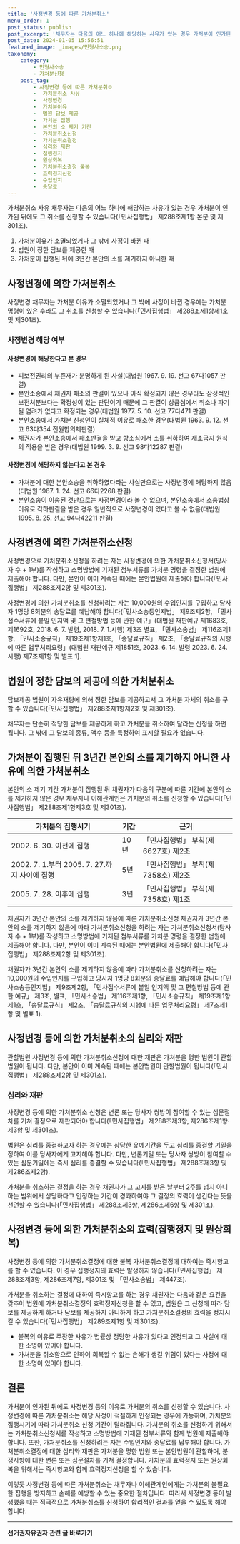 ```yaml
---
title: '사정변경 등에 따른 가처분취소'
menu_order: 1
post_status: publish
post_excerpt: '채무자는 다음의 어느 하나에 해당하는 사유가 있는 경우 가처분이 인가된 뒤에도 그 취소를 신청할 수 있습니다  민사집행법  제288조제1항 본문 및 제301조 .'
post_date: 2024-01-05 15:56:51
featured_image: _images/민형사소송.png
taxonomy:
    category:
        - 민형사소송
        - 가처분신청
    post_tag:
        - 사정변경 등에 따른 가처분취소
        -  가처분취소 사유
        -  사정변경
        -  가처분이유
        -  법원 담보 제공
        -  가처분 집행
        -  본안의 소 제기 기간
        -  가처분취소신청
        -  가처분취소결정
        -  심리와 재판
        -  집행정지
        -  원상회복
        -  가처분취소결정 불복
        -  효력정지신청
        -  수입인지
        -  송달료
---
```



가처분취소 사유
채무자는 다음의 어느 하나에 해당하는 사유가 있는 경우 가처분이 인가된 뒤에도 그 취소를 신청할 수 있습니다(「민사집행법」 제288조제1항 본문 및 제301조).

1. 가처분이유가 소멸되었거나 그 밖에 사정이 바뀐 때
2. 법원이 정한 담보를 제공한 때
3. 가처분이 집행된 뒤에 3년간 본안의 소를 제기하지 아니한 때

## 사정변경에 의한 가처분취소

사정변경
채무자는 가처분 이유가 소멸되었거나 그 밖에 사정이 바뀐 경우에는 가처분 명령이 있은 후라도 그 취소를 신청할 수 있습니다(「민사집행법」 제288조제1항제1호 및 제301조).

### 사정변경 해당 여부

#### 사정변경에 해당한다고 본 경우
- 피보전권리의 부존재가 분명하게 된 사실(대법원 1967. 9. 19. 선고 67다1057 판결)
- 본안소송에서 채권자 패소의 판결이 있으나 아직 확정되지 않은 경우라도 잠정적인 보전처분보다는 확정성이 있는 판단이기 때문에 그 판결이 상급심에서 취소나 파기될 염려가 없다고 확정되는 경우(대법원 1977. 5. 10. 선고 77다471 판결)
- 본안소송에서 가처분 신청인이 실체적 이유로 패소한 경우(대법원 1963. 9. 12. 선고 63다354 전원합의체판결)
- 채권자가 본안소송에서 패소판결을 받고 항소심에서 소를 취하하여 재소금지 원칙의 적용을 받은 경우(대법원 1999. 3. 9. 선고 98다12287 판결)

#### 사정변경에 해당하지 않는다고 본 경우
- 가처분에 대한 본안소송을 취하하였다라는 사실만으로는 사정변경에 해당하지 않음(대법원 1967. 1. 24. 선고 66다2268 판결)
- 본안소송이 이송된 것만으로는 사정변경이라 볼 수 없으며, 본안소송에서 소송법상 이유로 각하판결을 받은 경우 일반적으로 사정변경이 있다고 볼 수 없음(대법원 1995. 8. 25. 선고 94다42211 판결)

## 사정변경에 의한 가처분취소신청

사정변경으로 가처분취소신청을 하려는 자는 사정변경에 의한 가처분취소신청서(당사자 수 + 1부)를 작성하고 소명방법에 기재된 첨부서류를 가처분 명령을 결정한 법원에 제출해야 합니다. 다만, 본안이 이미 계속된 때에는 본안법원에 제출해야 합니다(「민사집행법」 제288조제2항 및 제301조).

사정변경에 의한 가처분취소를 신청하려는 자는 10,000원의 수입인지를 구입하고 당사자 1명당 8회분의 송달료를 예납해야 합니다(「민사소송등인지법」 제9조제2항, 「민사접수서류에 붙일 인지액 및 그 편철방법 등에 관한 예규」(대법원 재판예규 제1683호,제1692호, 2018. 6. 7. 발령, 2018. 7. 1.시행) 제3조 별표, 「민사소송법」 제116조제1항, 「민사소송규칙」 제19조제1항제1호, 「송달료규칙」 제2조, 「송달료규칙의 시행에 따른 업무처리요령」(대법원 재판예규 제1851호, 2023. 6. 14. 발령 2023. 6. 24. 시행) 제7조제1항 및 별표 1].

## 법원이 정한 담보의 제공에 의한 가처분취소

담보제공
법원이 자유재량에 의해 정한 담보를 제공하고서 그 가처분 자체의 취소를 구할 수 있습니다(「민사집행법」 제288조제1항제2호 및 제301조).

채무자는 단순히 적당한 담보를 제공하게 하고 가처분을 취소하여 달라는 신청을 하면 됩니다. 그 밖에 그 담보의 종류, 액수 등을 특정하여 표시할 필요가 없습니다.

## 가처분이 집행된 뒤 3년간 본안의 소를 제기하지 아니한 사유에 의한 가처분취소

본안의 소 제기 기간
가처분이 집행된 뒤 채권자가 다음의 구분에 따른 기간에 본안의 소를 제기하지 않은 경우 채무자나 이해관계인은 가처분의 취소를 신청할 수 있습니다(「민사집행법」 제288조제1항제3호 및 제301조).

| 가처분의 집행시기 | 기간                 | 근거                      |
| ------------------ | -------------------- | ------------------------- |
| 2002. 6. 30. 이전에 집행 | 10년 | 「민사집행법」 부칙(제6627호) 제2조    |
| 2002. 7. 1.부터 2005. 7. 27.까지 사이에 집행 | 5년  |「민사집행법」 부칙(제7358호) 제2조   |
| 2005. 7. 28. 이후에 집행  | 3년  |「민사집행법」 부칙(제7358호) 제1조    |

채권자가 3년간 본안의 소를 제기하지 않음에 따른 가처분취소신청
채권자가 3년간 본안의 소를 제기하지 않음에 따라 가처분취소신청을 하려는 자는 가처분취소신청서(당사자 수 + 1부)를 작성하고 소명방법에 기재된 첨부서류를 가처분 명령을 결정한 법원에 제출해야 합니다. 다만, 본안이 이미 계속된 때에는 본안법원에 제출해야 합니다(「민사집행법」 제288조제2항 및 제301조).

채권자가 3년간 본안의 소를 제기하지 않음에 따라 가처분취소를 신청하려는 자는 10,000원의 수입인지를 구입하고 당사자 1명당 8회분의 송달료를 예납해야 합니다(「민사소송등인지법」 제9조제2항, 「민사접수서류에 붙일 인지액 및 그 편철방법 등에 관한 예규」 제3조, 별표, 「민사소송법」 제116조제1항, 「민사소송규칙」 제19조제1항제1호, 「송달료규칙」 제2조, 「송달료규칙의 시행에 따른 업무처리요령」 제7조제1항 및 별표 1).

## 사정변경 등에 의한 가처분취소의 심리와 재판

관할법원
사정변경 등에 의한 가처분취소신청에 대한 재판은 가처분을 명한 법원이 관할법원이 됩니다. 다만, 본안이 이미 계속된 때에는 본안법원이 관할법원이 됩니다(「민사집행법」 제288조제2항 및 제301조).

### 심리와 재판

사정변경 등에 의한 가처분취소 신청은 변론 또는 당사자 쌍방이 참여할 수 있는 심문절차를 거쳐 결정으로 재판되어야 합니다(「민사집행법」 제288조제3항, 제286조제1항·제3항 및 제301조).

법원은 심리를 종결하고자 하는 경우에는 상당한 유예기간을 두고 심리를 종결할 기일을 정하여 이를 당사자에게 고지해야 합니다. 다만, 변론기일 또는 당사자 쌍방이 참여할 수 있는 심문기일에는 즉시 심리를 종결할 수 있습니다(「민사집행법」 제288조제3항 및 제286조제2항).

가처분을 취소하는 결정을 하는 경우 채권자가 그 고지를 받은 날부터 2주를 넘지 아니하는 범위에서 상당하다고 인정하는 기간이 경과하여야 그 결정의 효력이 생긴다는 뜻을 선언할 수 있습니다(「민사집행법」 제288조제3항, 제286조제6항 및 제301조).

## 사정변경 등에 의한 가처분취소의 효력(집행정지 및 원상회복)

사정변경 등에 의한 가처분취소결정에 대한 불복
가처분취소결정에 대하여는 즉시항고를 할 수 있습니다. 이 경우 집행정지의 효력은 발생하지 않습니다(「민사집행법」 제288조제3항, 제286조제7항, 제301조 및 「민사소송법」 제447조).

가처분을 취소하는 결정에 대하여 즉시항고를 하는 경우 채권자는 다음과 같은 요건을 갖추어 법원에 가처분취소결정의 효력정지신청을 할 수 있고, 법원은 그 신청에 따라 담보를 제공하게 하거나 담보를 제공하지 아니하게 하고 가처분취소결정의 효력을 정지시킬 수 있습니다(「민사집행법」 제289조제1항 및 제301조).

- 불복의 이유로 주장한 사유가 법률상 정당한 사유가 있다고 인정되고 그 사실에 대한 소명이 있어야 합니다.
- 가처분을 취소함으로 인하여 회복할 수 없는 손해가 생길 위험이 있다는 사정에 대한 소명이 있어야 합니다.

## 결론

가처분이 인가된 뒤에도 사정변경 등의 이유로 가처분의 취소를 신청할 수 있습니다. 사정변경에 따른 가처분취소는 해당 사정이 적절하게 인정되는 경우에 가능하며, 가처분의 집행시기에 따라 가처분취소 신청 기간이 달라집니다. 가처분의 취소를 신청하기 위해서는 가처분취소신청서를 작성하고 소명방법에 기재된 첨부서류와 함께 법원에 제출해야 합니다. 또한, 가처분취소를 신청하려는 자는 수입인지와 송달료를 납부해야 합니다. 가처분취소결정에 대한 심리와 재판은 가처분을 명한 법원 또는 본안법원이 관할하며, 분쟁사항에 대한 변론 또는 심문절차를 거쳐 결정합니다. 가처분의 효력정지 또는 원상회복을 위해서는 즉시항고와 함께 효력정지신청을 할 수 있습니다.

이렇듯 사정변경 등에 따른 가처분취소는 채무자나 이해관계인에게는 가처분의 불필요한 집행을 방지하고 손해를 예방할 수 있는 중요한 절차입니다. 따라서 사정변경 등이 발생했을 때는 적극적으로 가처분취소를 신청하여 합리적인 결과를 얻을 수 있도록 해야 합니다.
<!-- wp:separator -->
<hr class="wp-block-separator has-alpha-channel-opacity"/>
<!-- /wp:separator -->

<!-- wp:group {"backgroundColor":"base","layout":{"type":"constrained"}} -->
<div class="wp-block-group has-base-background-color has-background"><!-- wp:paragraph {"align":"center","fontSize":"medium"} -->
<p class="has-text-align-center has-large-font-size"><strong>선거권자유권자 관련 글 바로가기</strong></p>
<!-- /wp:paragraph -->


<!-- wp:latest-posts
{"categories":[{"id":7202,"count":19,"description":"","link":"https://uknowlaw.com/category/%ec%84%a0%ea%b1%b0%ea%b6%8c%ec%9e%90%ec%9c%a0%ea%b6%8c%ec%9e%90/","name":"선거권자유권자","slug":"선거권자유권자","taxonomy":"category","parent":0,"meta":[],"_links":{"self":[{"href":"https://uknowlaw.com/wp-json/wp/v2/categories/7202"}],"collection":[{"href":"https://uknowlaw.com/wp-json/wp/v2/categories"}],"about":[{"href":"https://uknowlaw.com/wp-json/wp/v2/taxonomies/category"}],"wp:post_type":[{"href":"https://uknowlaw.com/wp-json/wp/v2/posts?categories=7202"}],"curies":[{"name":"wp","href":"https://api.w.org/{rel}","templated":true}]}}],"postsToShow":100,"excerptLength":28,"postLayout":"grid","columns":2,"featuredImageAlign":"left","featuredImageSizeSlug":"large","fontSize":"small"} /--></div>
<!-- /wp:group -->